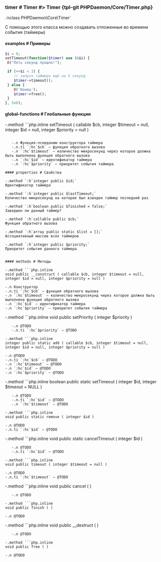 ### timer # Timer #> Timer {tpl-git PHPDaemon/Core/Timer.php}

`:h`class PHPDaemon\Core\Timer`

С помощью этого класса можно создавать отложенные во времени события (таймеры)

#### examples # Примеры

```php
$i = 0;
setTimeout(function($timer) use (&$i) {
 D("Пять секунд прошло!");

 if (++$i < 3) {
    // запуск таймера ещё на 5 секунд
    $timer->timeout();
 } else {
    D('Конец');
    $timer->free();
 }
}, 5e6);
```

#### global-functions # Глобальные функции 

 -.method ```php.inline
 setTimeout ( callable $cb, integer $timeout = null, integer $id = null, integer $priority = null )
 ```
 
	-.n Функция-псевдоним конструктора таймера 
	-.n.ti `:hc`$cb` — функция обратного вызова
	-.n `:hc`$timeout` — количество микросекунд через которое должна быть выполнена функция обратного вызова
	-.n `:hc`$id` — идентификатор таймера
	-.n `:hc`$priority` — приоритет события таймера

#### properties # Свойства

 -.method `:h`integer public $id;`  
 Идентификатор таймера

 -.method `:h`integer public $lastTimeout;`  
 Количество микросекунд на которое был взведен таймер последний раз

 -.method `:h`boolean public $finished = false;`  
 Завершен ли данный таймер?

 -.method `:h`callable public $cb;`  
 Функция обратного вызова

 -.method `:h`array public static $list = [];`  
 Ассоциативный массив всех таймеров

 -.method `:h`integer public $priority;`  
 Приоритет события данного таймера 


#### methods # Методы

 -.method ```php.inline
 void public __construct ( callable $cb, integer $timeout = null, integer $id = null, integer $priority = null )
 ```
	-.n Конструктор
	-.n.ti `:hc`$cb` — функция обратного вызова
	-.n `:hc`$timeout` — количество микросекунд через которое должна быть выполнена функция обратного вызова
	-.n `:hc`$id` — идентификатор таймера
	-.n `:hc`$priority` — приоритет события таймера

 -.method ```php.inline
 void public setPriority ( integer $priority )
 ```
	-.n @TODO
	-.n.ti `:hc`$priority` — @TODO

 -.method ```php.inline
 integer public static add ( callable $cb, integer $timeout = null, integer $id = null, integer $priority = null )
 ```
	-.n @TODO
	-.n.ti `:hc`$cb` — @TODO
	-.n `:hc`$timeout` — @TODO
	-.n `:hc`$id` — @TODO
	-.n `:hc`$priority` — @TODO

 -.method ```php.inline
 boolean public static setTimeout ( integer $id, integer $timeout = NULL )
 ```
	-.n @TODO
	-.n.ti `:hc`$id` — @TODO
	-.n `:hc`$timeout` — @TODO

 -.method ```php.inline
 void public static remove ( integer $id )
 ```
	-.n @TODO
	-.n.ti `:hc`$id` — @TODO

 -.method ```php.inline
 void public static cancelTimeout ( integer $id )
 ```
	-.n @TODO
	-.n.ti `:hc`$id` — @TODO

 -.method ```php.inline
 void public timeout ( integer $timeout = null )
 ```
	-.n @TODO
	-.n.ti `:hc`$timeout` — @TODO

 -.method ```php.inline
 void public cancel ( )
 ```
	-.n @TODO

 -.method ```php.inline
 void public finish ( )
 ```
	-.n @TODO

 -.method ```php.inline
 void public __destruct ( )
 ```
	-.n @TODO

 -.method ```php.inline
 void public free ( )
 ```
	-.n @TODO
